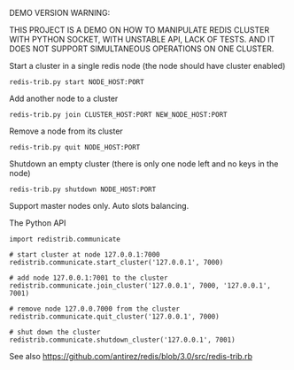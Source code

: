 DEMO VERSION WARNING:

THIS PROJECT IS A DEMO ON HOW TO MANIPULATE REDIS CLUSTER WITH PYTHON SOCKET, WITH UNSTABLE API, LACK OF TESTS. AND IT DOES NOT SUPPORT SIMULTANEOUS OPERATIONS ON ONE CLUSTER.

Start a cluster in a single redis node (the node should have cluster enabled)

    redis-trib.py start NODE_HOST:PORT

Add another node to a cluster

    redis-trib.py join CLUSTER_HOST:PORT NEW_NODE_HOST:PORT

Remove a node from its cluster

    redis-trib.py quit NODE_HOST:PORT

Shutdown an empty cluster (there is only one node left and no keys in the node)

    redis-trib.py shutdown NODE_HOST:PORT

Support master nodes only. Auto slots balancing.

The Python API

    import redistrib.communicate

    # start cluster at node 127.0.0.1:7000
    redistrib.communicate.start_cluster('127.0.0.1', 7000)

    # add node 127.0.0.1:7001 to the cluster
    redistrib.communicate.join_cluster('127.0.0.1', 7000, '127.0.0.1', 7001)

    # remove node 127.0.0.7000 from the cluster
    redistrib.communicate.quit_cluster('127.0.0.1', 7000)

    # shut down the cluster
    redistrib.communicate.shutdown_cluster('127.0.0.1', 7001)

See also https://github.com/antirez/redis/blob/3.0/src/redis-trib.rb
